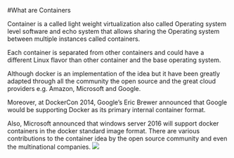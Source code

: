 

#What are Containers

Container is a called light weight virtualization also called Operating system level software and echo system that allows sharing the Operating system between multiple instances called containers. 

Each container is separated from other containers and could have a different Linux flavor than other container and the base operating system.

Although docker is an implementation of the idea but it have been greatly adapted through all the community the open source and the great cloud providers e.g. Amazon, Microsoft and Google. 

Moreover, at DockerCon 2014, Google’s Eric Brewer announced that Google would be supporting Docker as its primary internal container format.


Also, Microsoft announced that windows server 2016 will support docker containers in the docker standard image format.
There are various contributions to the container idea by the open source community and even the multinational companies.
![](https://www.docker.com/sites/default/files/what-is-vm-diagram.png)
